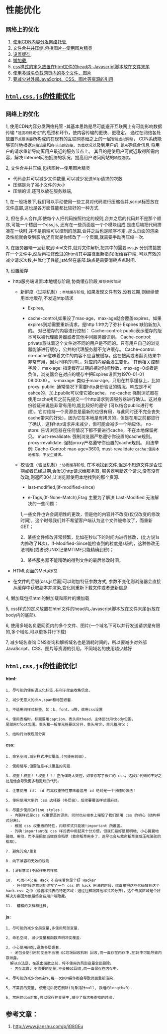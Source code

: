 # 性能优化

## `网络上的优化`
  1. [使用CDN内容分发网络托管](#CDN),
  2. [文件合并并压缩,包括图片--使用图片精灵](#compress)
  3. [设置缓存](#缓存),
  4. [懒加载,](#lozyload)
  5. [css样式的定义放置在html文件的head内-Javascript脚本放在文件末尾](#put)
  6. [使用多域名负载网页内的多个文件、图片](#多域名)
  7. [要减少对外部JavaScript、CSS、图片等资源的引用](#少域名)

## [`html,css,js`的性能优化](#内容优化)

## `网络上的优化`
1, <a name="CDN"></a>使用CDN内容分发网络托管
  -其基本思路是尽可能避开互联网上有可能影响数据传输
  *`速度和稳定性`*的瓶颈和环节，使内容传输的更快、更稳定。
  通过在网络各处放置`节点服务器`所构成的在现有的互联网基础之上的一层`智能虚拟网络`，
  CDN系统能够实时地根据`网络流量`和`各节点的连接`、`负载状况`以及到用户的` 距离`等综合信息
  将用户的请求重新导向离用户最近的服务节点上。
  其目的是使用户可就近取得所需内容，解决 Internet网络拥挤的状况，提高用户访问网站的`响应速度`。


2, <a name="compress"></a>文件合并并压缩,包括图片--使用图片精灵
  
  - 代码合并可以减少文件数量,可以减少发送http请求的次数
  - 压缩是为了减小文件的大小
  - 压缩的话,还可以放在服务器端,
 
  1, 在一般场景下,我们可以手动使用一些工具对代码进行压缩合并,script标签放在文件底部,这也是各方面性能都比较好的一种方式.

  2, 但在多人合作,即使每个人把代码按照约定的规则,合并之后的代码并不是那个顺序,可能一个楼层一个css,js,
    还有在一些页面是一个个模块组成,是由后端把代码拼凑在一块时,并不是前端可以控制的范围,合并之后也是顺序不定.
    那么页面的渲染及性能就会受到影响,还有就是你修改了一个页面,就需要手动再压缩一次.

  3, 在服务器端一旦获取到html文件,就对文件解析,把其中的需要css,js
    分别拼接放在一个文件中,然后再把修改过的html(其中路径重新指向)发给客户端,
    可以有效的减少请求次数,并优化了性能,js依然在底部.缺点是需要消耗点点时间.


3, <a name="缓存">	设置缓存</a>
  - http服务端设置:本地缓存阶段,协商缓存阶段,`缓存失败阶段`
    - 新鲜度（过期机制）: `本地缓存阶段`, 如果发现文件有效,没有过期,则继续使用本地缓存,不发送http请求
      - Expires,

      - cache-control,如果设了max-age，max-age就会覆盖expires。如果expires到期需要重新请求。是http 1.1中为了弥补 Expires 缺陷新加入的。
      对已缓存的内容进行控制：
      Cache-control: public表示缓存的版本可以被代理服务器或者其他中间服务器识别。
      Cache-control: private意味着这个文件对不同的用户是不同的。只有用户自己的浏览器能够进行缓存，公共的代理服务器不允许缓存。
      Cache-control: no-cache意味着文件的内容不应当被缓存。这在搜索或者翻页结果中非常有用，因为同样的URL，对应的内容会发生变化。
      其他相关控制字段：
      max-age: 指定缓存过期的相对时间秒数，max-ag=0或者是负值，浏览器会在对应的缓存中把Expires设置为1970-01-01 08:00:00 。
      s-maxage: 类似于max-age，只用在共享缓存上，比如proxy.
      public: 通常情况下需要http身份验证的情况，响应是不可cahce的，加上public可以使它被cache。
      no-cache: 强制浏览器在使用cache拷贝之前先提交一个http请求到源服务器进行确认。这对身份验证来说是非常有用的,能比较好的遵守 (可以结合public进行考虑)。它对维持一个资源总是最新的也很有用，与此同时还不完全丧失cache带来的好处)，因为它在本地是有拷贝的，但是在用之前都进行了确认，这样http请求并未减少，但可能会减少一个响应体。
      no-store: 告诉浏览器在任何情况下都不要进行cache，不在本地保留拷贝。
      must-revalidate: 强制浏览器严格遵守你设置的cache规则。
      proxy-revalidate: 强制proxy严格遵守你设置的cache规则。
      用法举例: Cache-Control: max-age=3600, must-revalidate
      `cache:使用本地缓存，不发生请求。`

    - 校验值（验证机制）: `协商缓存阶段`, 在本地找到文件,但是不知道文件是否过期或者已经过期,会发送http请求给服务器,
    服务器判断这个请求,没有没有改动,则返回304,让浏览器使用本地找到的那个资源.
      - last-modified,(if-modified-since)

      - e-Tags,(If-None-Match),Etag 主要为了解决 Last-Modified 无法解决的一些问题：

      1,一些文件也许会周期性的更改，但是他的内容并不改变(仅仅改变的修改时间)，这个时候我们并不希望客户端认为这个文件被修改了，而重新GET；

      2、某些文件修改非常频繁，比如在秒以下的时间内进行修改，(比方说1s内修改了N次)，If-Modified-Since能检查到的粒度是s级的，这种修改无法判断(或者说UNIX记录MTIME只能精确到秒)；

      3、某些服务器不能精确的得到文件的最后修改时间。

  -  HTML页面的Meta标签
  -  在文件的后缀(css,js后面)可以附加特征参数方式,
  参数不变化则浏览器会直接从缓存中获取副本并渲染,变化则重新下载文件或者更新信息.

4, <a name="lozyload">懒加载</a>包括html的懒加载和图片的懒加载

5, <a name="put"></a>css样式的定义放置在html文件的head内,Javascript脚本放在文件末尾(js放在body内的底部).

6, <a name="多域名"></a>使用多域名负载网页内的多个文件、图片(一个域名下可以并行发送请求是有限的,多个域名,可以更多并行下载)

7, <a name="少域名">减少域名查询</a>
   DNS查询和解析域名也是消耗时间的，所以要减少对外部JavaScript、CSS、图片等资源的引用，不同域名的使用越少越好



## <a name="内容优化">`html,css,js`的性能优化!</a>

#### html:
	1, 尽可能的使用语义化标签,有利于爬虫收集信息.
	
	2, 减少无意义的div,span和标签嵌套.
	
	3, 不适用纯样式标签，如：b、font、u等，改用css设置
	
	4, 使用表格时，标题要用caption，表头用thead，主体部分用tbody包围，
	尾部用tfoot包围。表头和一般单元格要区分开，表头用th，单元格用td；
	
	5, 结构行为表现层分离
	

#### css:
	1. 命名空间,减少样式冲突覆盖,(可使用前缀).
	
	2. 使用缩写,但要注意样式覆盖的问题.
	
	3. 权重！权重！！权重！！！正所谓马太效应，如果你写了很烂的 css，这段烂代码的不好之处是他会导致更多和更烂的代码。
	
	4. 注意使用 id： id 的高权重特性意味着滥用 id 绝对是一个很糟的做法！
	
	5. 使用使用大串的 css 选择器（多层级），后续要覆盖样式很麻烦。
	
	6. 尽量少使用Inline styles：
	  - 内联样式是css 权重罪恶的源泉，同时也从根本上摧毁了我们使用 css 的初心（结构样式分离）。
	  - 根据 css 权重级的特性，内联样式只能被!important 所覆盖。
	  - 的确!important在 css 样式表中用起来十分方便，但我们最好是聪明地、小心翼翼地碰她、用他，而不是把他当做救命稻草（救命稻草用多了，迟早也会从救命稻草变成压死骆驼的稻草）。
	
	7. 避免冗余/重复

	8. 向下兼容和无效的规则
	
	9. (没有意义)不起作用的样式
	
	10.  巧而不巧:用 Hack 不意味着你是个好 Hacker
	   - 任何时候你意识到你写了一个 css 的 hack 用法的时候，你直接把这些代码放到这个hack.css 之中（或者样式表的特定区域：通过注释跟其他样式区分开），这个专属区域是个好解决方案因为他最终会在用户端隐藏。
	
	11.  糟糕的文档和注释, 


 
	




#### js:
	1, 尽可能的减少全局变量,多使用局部变量.
	
	2, 命名空间, 减少变量和函数声明冲突覆盖.
	
	3, 小心使用闭包,避免多层嵌套.
	  - 闭包会使引用的变量不会被 GC垃圾回收机制 回收,而一直存在内存中.在IE中可能导致内存泄露。
	  解决方法是，在退出函数之前，将不使用的局部变量全部删除。
	  - 内存泄露: 不需要的变量,不会被GC回收,而一直保存在内存中.
	
	4, 尽可能的减少dom操作,每一次DOM操作都会导致页面重新渲染.
	
	5, 不需要的变量, 使用过后把它删除(对象指针null, 数组的length=0).
	
	6, 常用的dom对象,可以保存在变量中,减少了每次去查找的时间.


## 参考文章：
1. http://www.jianshu.com/p/jG8GEu

